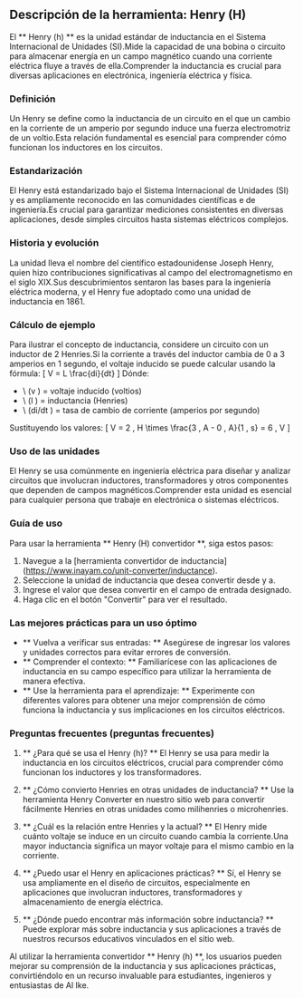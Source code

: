 ## Descripción de la herramienta: Henry (H)

El ** Henry (h) ** es la unidad estándar de inductancia en el Sistema Internacional de Unidades (SI).Mide la capacidad de una bobina o circuito para almacenar energía en un campo magnético cuando una corriente eléctrica fluye a través de ella.Comprender la inductancia es crucial para diversas aplicaciones en electrónica, ingeniería eléctrica y física.

### Definición
Un Henry se define como la inductancia de un circuito en el que un cambio en la corriente de un amperio por segundo induce una fuerza electromotriz de un voltio.Esta relación fundamental es esencial para comprender cómo funcionan los inductores en los circuitos.

### Estandarización
El Henry está estandarizado bajo el Sistema Internacional de Unidades (SI) y es ampliamente reconocido en las comunidades científicas e de ingeniería.Es crucial para garantizar mediciones consistentes en diversas aplicaciones, desde simples circuitos hasta sistemas eléctricos complejos.

### Historia y evolución
La unidad lleva el nombre del científico estadounidense Joseph Henry, quien hizo contribuciones significativas al campo del electromagnetismo en el siglo XIX.Sus descubrimientos sentaron las bases para la ingeniería eléctrica moderna, y el Henry fue adoptado como una unidad de inductancia en 1861.

### Cálculo de ejemplo
Para ilustrar el concepto de inductancia, considere un circuito con un inductor de 2 Henries.Si la corriente a través del inductor cambia de 0 a 3 amperios en 1 segundo, el voltaje inducido se puede calcular usando la fórmula:
\[ V = L \frac{di}{dt} \]
Dónde:
- \ (v \) = voltaje inducido (voltios)
- \ (l \) = inductancia (Henries)
- \ (di/dt \) = tasa de cambio de corriente (amperios por segundo)

Sustituyendo los valores:
\[ V = 2 \, H \times \frac{3 \, A - 0 \, A}{1 \, s} = 6 \, V \]

### Uso de las unidades
El Henry se usa comúnmente en ingeniería eléctrica para diseñar y analizar circuitos que involucran inductores, transformadores y otros componentes que dependen de campos magnéticos.Comprender esta unidad es esencial para cualquier persona que trabaje en electrónica o sistemas eléctricos.

### Guía de uso
Para usar la herramienta ** Henry (H) convertidor **, siga estos pasos:
1. Navegue a la [herramienta convertidor de inductancia] (https://www.inayam.co/unit-converter/inductance).
2. Seleccione la unidad de inductancia que desea convertir desde y a.
3. Ingrese el valor que desea convertir en el campo de entrada designado.
4. Haga clic en el botón "Convertir" para ver el resultado.

### Las mejores prácticas para un uso óptimo
- ** Vuelva a verificar sus entradas: ** Asegúrese de ingresar los valores y unidades correctos para evitar errores de conversión.
- ** Comprender el contexto: ** Familiarícese con las aplicaciones de inductancia en su campo específico para utilizar la herramienta de manera efectiva.
- ** Use la herramienta para el aprendizaje: ** Experimente con diferentes valores para obtener una mejor comprensión de cómo funciona la inductancia y sus implicaciones en los circuitos eléctricos.

### Preguntas frecuentes (preguntas frecuentes)

1. ** ¿Para qué se usa el Henry (h)? **
El Henry se usa para medir la inductancia en los circuitos eléctricos, crucial para comprender cómo funcionan los inductores y los transformadores.

2. ** ¿Cómo convierto Henries en otras unidades de inductancia? **
Use la herramienta Henry Converter en nuestro sitio web para convertir fácilmente Henries en otras unidades como milihenries o microhenries.

3. ** ¿Cuál es la relación entre Henries y la actual? **
El Henry mide cuánto voltaje se induce en un circuito cuando cambia la corriente.Una mayor inductancia significa un mayor voltaje para el mismo cambio en la corriente.

4. ** ¿Puedo usar el Henry en aplicaciones prácticas? **
Sí, el Henry se usa ampliamente en el diseño de circuitos, especialmente en aplicaciones que involucran inductores, transformadores y almacenamiento de energía eléctrica.

5. ** ¿Dónde puedo encontrar más información sobre inductancia? **
Puede explorar más sobre inductancia y sus aplicaciones a través de nuestros recursos educativos vinculados en el sitio web.

Al utilizar la herramienta convertidor ** Henry (h) **, los usuarios pueden mejorar su comprensión de la inductancia y sus aplicaciones prácticas, convirtiéndolo en un recurso invaluable para estudiantes, ingenieros y entusiastas de Al Ike.